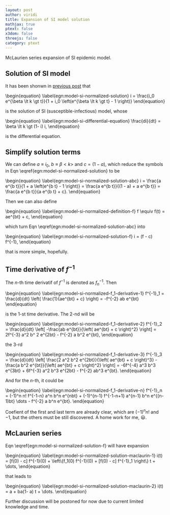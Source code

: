 ```yaml
---
layout: post
author: viridi
title: Expansion of SI model solution
mathjax: true
ptext: false
x3dom: false
threejs: false
category: ptext
---
```

McLaurien series expansion of SI epidemic model.

## Solution of SI model
It has been shonwn in [previous post](../08/si-model.html) that

\begin{equation}
\label{egn:model-si-normalized-solution}
i = \frac{i_0 e^{\beta \lt k \gt t}}{1 + i_0 \left(e^{\beta \lt k \gt t} - 1 \right)}
\end{equation}

is the solution of SI (susceptible-infectious) model, whose

\begin{equation}
\label{egn:model-si-differential-equation}
\frac{di}{dt} = \beta \lt k \gt (1- i) i,
\end{equation}

is the differential equation.

## Simplify solution terms
We can define $a \equiv i_0$, $b \equiv \beta \lt k \gt$ and $c = (1- a)$, which reduce the symbols in Eqn \eqref{egn:model-si-normalized-solution} to be

\begin{equation}
\label{egn:model-si-normalized-solution-abc}
i = \frac{a e^{b t}}{1 + a \left(e^{b t} - 1 \right)} = \frac{a e^{b t}}{(1 - a) + a e^{b t}} = \frac{a e^{b t}}{a e^{b t} + c}.
\end{equation}

Then we can also define

\begin{equation}
\label{egn:model-si-normalized-definition-f}
f \equiv f(t) = ae^{bt} + c,
\end{equation}

which turn Eqn \eqref{egn:model-si-normalized-solution-abc} into

\begin{equation}
\label{egn:model-si-normalized-solution-f}
i = (f - c) f^{-1},
\end{equation}

that is more simple, hopefully.

## Time derivative of $f^{-1}$
The $n$-th time derivatif of $f^{-1}$ is denoted as $f^{-1}_{n}$. Then

\begin{equation}
\label{egn:model-si-normalized-f_1-derivative-1}
f^{-1}_1 = \frac{d}{dt} \left( \frac{1}{ae^{bt} + c} \right) = -f^{-2} ab e^{bt}
\end{equation}

is the 1-st time derivative. The 2-nd will be

\begin{equation}
\label{egn:model-si-normalized-f_1-derivative-2}
f^{-1}_2 = \frac{d}{dt} \left[ -\frac{ab e^{bt}}{\left( ae^{bt} + c \right)^2} \right] = 2f^{-3} a^2 b^ 2 e^{2bt} - f^{-2} a b^2 e^{bt},
\end{equation}

the 3-rd

\begin{equation}
\label{egn:model-si-normalized-f_1-derivative-3}
f^{-1}_3 = \frac{d}{dt} \left[ \frac{2 a^2 b^2 e^{2bt}}{\left( ae^{bt} + c \right)^3} - \frac{a b^2 e^{bt}}{\left( ae^{bt} + c \right)^2} \right] = -6f^{-4} a^3 b^3 e^{3bt} + 6f^{-3} a^2 b^3 e^{2bt} - f^{-2} ab^3 e^{bt}.
\end{equation}

And for the $n$-th, it could be

\begin{equation}
\label{egn:model-si-normalized-f_1-derivative-n}
f^{-1}_n = (-1)^n n! f^{-1-n} a^n b^n e^{nbt} + (-1)^{n-1} f^{-1-n+1}  a^{n-1} b^n e^{(n-1)bt} \dots - f^{-2} a b^n e^{bt}.
\end{equation}

Coefient of the first and last term are already clear, which are $(-1)^n n!$ and $-1$, but the others must be still discovered. A home work for me, :smiley:.

## McLaurien series
Eqn \eqref{egn:model-si-normalized-solution-f} will have expansion

\begin{equation}
\label{egn:model-si-normalized-solution-maclaurin-1}
i(t) = [f(0) - c] f^{-1}(0) + \left\\{f_1(0) f^{-1}(0) + [f(0) - c] f^{-1}_1 \right\\} t + \dots,
\end{equation}

that leads to

\begin{equation}
\label{egn:model-si-normalized-solution-maclaurin-2}
i(t) = a + ba(1- a) t + \dots. 
\end{equation}

Further discussion will be postoned for now due to current limited knowledge and time.

